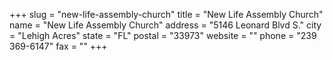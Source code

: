 +++
slug = "new-life-assembly-church"
title = "New Life Assembly Church"
name = "New Life Assembly Church"
address = "5146 Leonard Blvd S."
city = "Lehigh Acres"
state = "FL"
postal = "33973"
website = ""
phone = "239 369-6147"
fax = ""
+++
